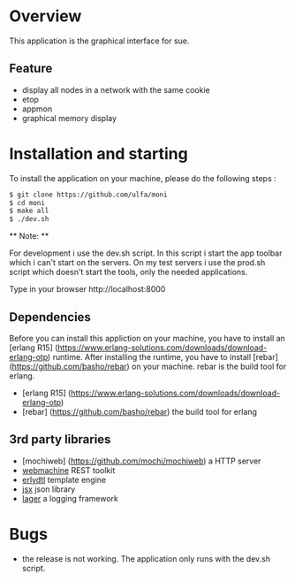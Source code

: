 # Overview

This application is the graphical interface for sue.

## Feature

* display all nodes in a network with the same cookie
* etop 
* appmon
* graphical memory display

# Installation and starting

To install the application on your machine, please do the following steps :

```bash
$ git clone https://github.com/ulfa/moni 
$ cd moni
$ make all
$ ./dev.sh
```
** Note: ** 

For development i use the dev.sh script. In this script i start the app toolbar which i can't start on the servers.
On my test servers i use the prod.sh script which doesn't start the tools, only the needed applications. 

Type in your browser http://localhost:8000

## Dependencies

Before you can install this appliction on your machine, you have to install an [erlang R15] (https://www.erlang-solutions.com/downloads/download-erlang-otp) runtime. 
After installing the runtime, you have to install [rebar] (https://github.com/basho/rebar) on your machine. rebar is the build tool for erlang.

* [erlang R15] (https://www.erlang-solutions.com/downloads/download-erlang-otp)
* [rebar] (https://github.com/basho/rebar) the build tool for erlang

## 3rd party libraries

* [mochiweb] (https://github.com/mochi/mochiweb) a HTTP server
* [webmachine](https://github.com/basho/webmachine) REST toolkit
* [erlydtl](https://github.com/evanmiller/erlydtl) template engine
* [jsx](https://github.com/talentdeficit/jsx) json library
* [lager](https://github.com/basho/lager) a logging framework

# Bugs

* the release is not working. The application only runs with the dev.sh script.
